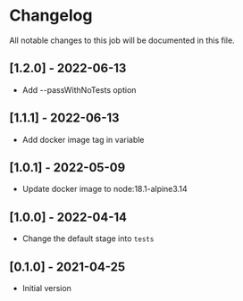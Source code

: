 # Changelog
All notable changes to this job will be documented in this file.

## [1.2.0] - 2022-06-13
* Add --passWithNoTests option

## [1.1.1] - 2022-06-13
* Add docker image tag in variable 

## [1.0.1] - 2022-05-09
* Update docker image to node:18.1-alpine3.14

## [1.0.0] - 2022-04-14
* Change the default stage into `tests`

## [0.1.0] - 2021-04-25
* Initial version
